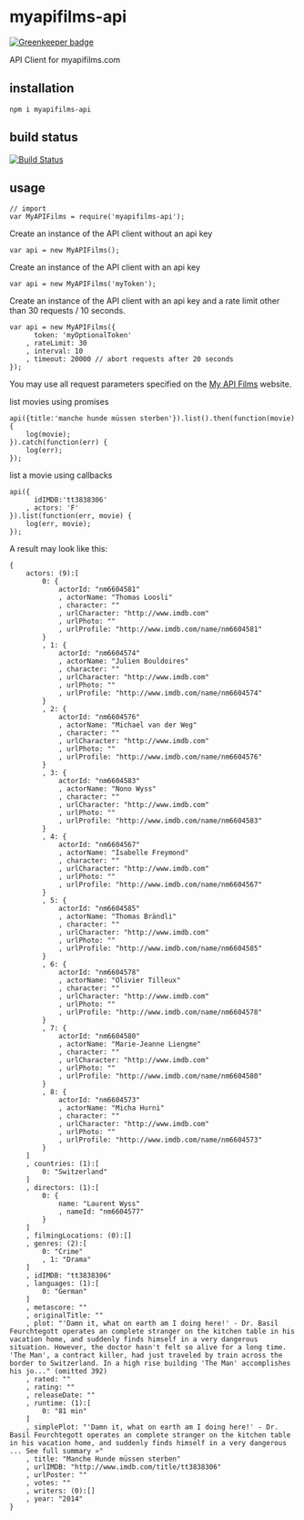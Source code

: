 # myapifilms-api

[![Greenkeeper badge](https://badges.greenkeeper.io/eventEmitter/myapifilms-api.svg)](https://greenkeeper.io/)

API Client for myapifilms.com

## installation

    npm i myapifilms-api

## build status

[![Build Status](https://travis-ci.org/eventEmitter/myapifilms-api.png?branch=master)](https://travis-ci.org/eventEmitter/myapifilms-api)


## usage
    
    // import
    var MyAPIFilms = require('myapifilms-api');


Create an instance of the API client without an api key

    var api = new MyAPIFilms();



Create an instance of the API client with an api key

    var api = new MyAPIFilms('myToken');



Create an instance of the API client with an api key and a rate limit other than 30 requests / 10 seconds.

    var api = new MyAPIFilms({
          token: 'myOptionalToken'
        , rateLimit: 30
        , interval: 10
        , timeout: 20000 // abort requests after 20 seconds
    });


You may use all request parameters specified on the [My API Films](http://www.myapifilms.com/) website.


list movies using promises

    api({title:'manche hunde müssen sterben'}).list().then(function(movie) {
        log(movie);
    }).catch(function(err) {
        log(err);
    });


list a movie using callbacks

    api({
          idIMDB:'tt3838306'
        , actors: 'F'
    }).list(function(err, movie) {
        log(err, movie);
    });


A result may look like this:

    {
        actors: (9):[
            0: {
                actorId: "nm6604581"
                , actorName: "Thomas Loosli"
                , character: ""
                , urlCharacter: "http://www.imdb.com"
                , urlPhoto: ""
                , urlProfile: "http://www.imdb.com/name/nm6604581"
            }
            , 1: {
                actorId: "nm6604574"
                , actorName: "Julien Bouldoires"
                , character: ""
                , urlCharacter: "http://www.imdb.com"
                , urlPhoto: ""
                , urlProfile: "http://www.imdb.com/name/nm6604574"
            }
            , 2: {
                actorId: "nm6604576"
                , actorName: "Michael van der Weg"
                , character: ""
                , urlCharacter: "http://www.imdb.com"
                , urlPhoto: ""
                , urlProfile: "http://www.imdb.com/name/nm6604576"
            }
            , 3: {
                actorId: "nm6604583"
                , actorName: "Nono Wyss"
                , character: ""
                , urlCharacter: "http://www.imdb.com"
                , urlPhoto: ""
                , urlProfile: "http://www.imdb.com/name/nm6604583"
            }
            , 4: {
                actorId: "nm6604567"
                , actorName: "Isabelle Freymond"
                , character: ""
                , urlCharacter: "http://www.imdb.com"
                , urlPhoto: ""
                , urlProfile: "http://www.imdb.com/name/nm6604567"
            }
            , 5: {
                actorId: "nm6604585"
                , actorName: "Thomas Brändli"
                , character: ""
                , urlCharacter: "http://www.imdb.com"
                , urlPhoto: ""
                , urlProfile: "http://www.imdb.com/name/nm6604585"
            }
            , 6: {
                actorId: "nm6604578"
                , actorName: "Olivier Tilleux"
                , character: ""
                , urlCharacter: "http://www.imdb.com"
                , urlPhoto: ""
                , urlProfile: "http://www.imdb.com/name/nm6604578"
            }
            , 7: {
                actorId: "nm6604580"
                , actorName: "Marie-Jeanne Liengme"
                , character: ""
                , urlCharacter: "http://www.imdb.com"
                , urlPhoto: ""
                , urlProfile: "http://www.imdb.com/name/nm6604580"
            }
            , 8: {
                actorId: "nm6604573"
                , actorName: "Micha Hurni"
                , character: ""
                , urlCharacter: "http://www.imdb.com"
                , urlPhoto: ""
                , urlProfile: "http://www.imdb.com/name/nm6604573"
            }
        ]
        , countries: (1):[
            0: "Switzerland"
        ]
        , directors: (1):[
            0: {
                name: "Laurent Wyss"
                , nameId: "nm6604577"
            }
        ]
        , filmingLocations: (0):[]
        , genres: (2):[
            0: "Crime"
            , 1: "Drama"
        ]
        , idIMDB: "tt3838306"
        , languages: (1):[
            0: "German"
        ]
        , metascore: ""
        , originalTitle: ""
        , plot: "'Damn it, what on earth am I doing here!' - Dr. Basil Feurchtegott operates an complete stranger on the kitchen table in his vacation home, and suddenly finds himself in a very dangerous situation. However, the doctor hasn't felt so alive for a long time. 'The Man', a contract killer, had just traveled by train across the border to Switzerland. In a high rise building 'The Man' accomplishes his jo..." (omitted 392)
        , rated: ""
        , rating: ""
        , releaseDate: ""
        , runtime: (1):[
            0: "81 min"
        ]
        , simplePlot: "'Damn it, what on earth am I doing here!' - Dr. Basil Feurchtegott operates an complete stranger on the kitchen table in his vacation home, and suddenly finds himself in a very dangerous ... See full summary »"
        , title: "Manche Hunde müssen sterben"
        , urlIMDB: "http://www.imdb.com/title/tt3838306"
        , urlPoster: ""
        , votes: ""
        , writers: (0):[]
        , year: "2014"
    }


